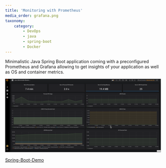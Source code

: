 ```yaml
---
title: 'Monitoring with Prometheus'
media_order: grafana.png
taxonomy:
    category:
        - DevOps
        - java
        - spring-boot
        - Docker
---
```


Minimalistic Java Spring Boot application coming with a preconfigured Prometheus and Grafana allowing to get insights of your application as well as OS and container metrics.

![](grafana.png?link&cropResize=500,400)

[Spring-Boot-Demo](https://repo.rootknecht.net/knecht/spring-boot-demo)